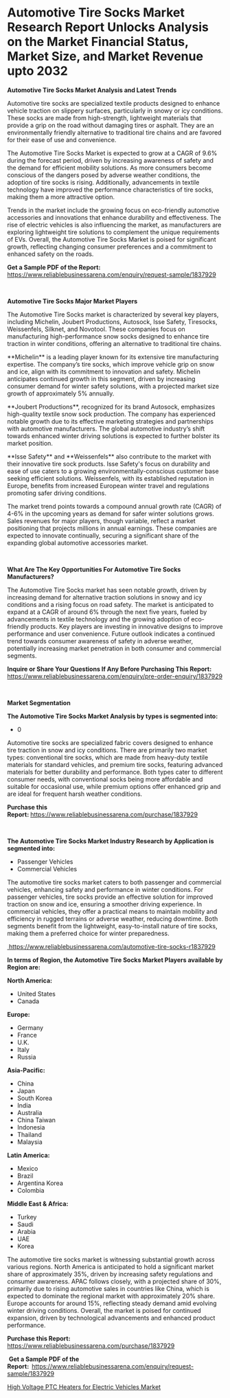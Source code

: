<p><h1>Automotive Tire Socks Market Research Report Unlocks Analysis on the Market Financial Status, Market Size, and Market Revenue upto 2032</h1></p><p><strong>Automotive Tire Socks Market Analysis and Latest Trends</strong></p>
<p><p>Automotive tire socks are specialized textile products designed to enhance vehicle traction on slippery surfaces, particularly in snowy or icy conditions. These socks are made from high-strength, lightweight materials that provide a grip on the road without damaging tires or asphalt. They are an environmentally friendly alternative to traditional tire chains and are favored for their ease of use and convenience.</p><p>The Automotive Tire Socks Market is expected to grow at a CAGR of 9.6% during the forecast period, driven by increasing awareness of safety and the demand for efficient mobility solutions. As more consumers become conscious of the dangers posed by adverse weather conditions, the adoption of tire socks is rising. Additionally, advancements in textile technology have improved the performance characteristics of tire socks, making them a more attractive option.</p><p>Trends in the market include the growing focus on eco-friendly automotive accessories and innovations that enhance durability and effectiveness. The rise of electric vehicles is also influencing the market, as manufacturers are exploring lightweight tire solutions to complement the unique requirements of EVs. Overall, the Automotive Tire Socks Market is poised for significant growth, reflecting changing consumer preferences and a commitment to enhanced safety on the roads.</p></p>
<p><strong>Get a Sample PDF of the Report:&nbsp;</strong> <a href="https://www.reliablebusinessarena.com/enquiry/request-sample/1837929?utm_campaign=2530&utm_medium=2&utm_source=Github&utm_content=ia&utm_term=31032025&utm_id=automotive-tire-socks">https://www.reliablebusinessarena.com/enquiry/request-sample/1837929</a></p>
<p>&nbsp;</p>
<p><strong>Automotive Tire Socks Major Market Players</strong></p>
<p><p>The Automotive Tire Socks market is characterized by several key players, including Michelin, Joubert Productions, Autosock, Isse Safety, Tiresocks, Weissenfels, Silknet, and Novotool. These companies focus on manufacturing high-performance snow socks designed to enhance tire traction in winter conditions, offering an alternative to traditional tire chains.</p><p>**Michelin** is a leading player known for its extensive tire manufacturing expertise. The company’s tire socks, which improve vehicle grip on snow and ice, align with its commitment to innovation and safety. Michelin anticipates continued growth in this segment, driven by increasing consumer demand for winter safety solutions, with a projected market size growth of approximately 5% annually.</p><p>**Joubert Productions**, recognized for its brand Autosock, emphasizes high-quality textile snow sock production. The company has experienced notable growth due to its effective marketing strategies and partnerships with automotive manufacturers. The global automotive industry’s shift towards enhanced winter driving solutions is expected to further bolster its market position.</p><p>**Isse Safety** and **Weissenfels** also contribute to the market with their innovative tire sock products. Isse Safety's focus on durability and ease of use caters to a growing environmentally-conscious customer base seeking efficient solutions. Weissenfels, with its established reputation in Europe, benefits from increased European winter travel and regulations promoting safer driving conditions.</p><p>The market trend points towards a compound annual growth rate (CAGR) of 4-6% in the upcoming years as demand for safer winter solutions grows. Sales revenues for major players, though variable, reflect a market positioning that projects millions in annual earnings. These companies are expected to innovate continually, securing a significant share of the expanding global automotive accessories market.</p></p>
<p>&nbsp;</p>
<p><strong>What Are The Key Opportunities For Automotive Tire Socks Manufacturers?</strong></p>
<p><p>The Automotive Tire Socks market has seen notable growth, driven by increasing demand for alternative traction solutions in snowy and icy conditions and a rising focus on road safety. The market is anticipated to expand at a CAGR of around 6% through the next five years, fueled by advancements in textile technology and the growing adoption of eco-friendly products. Key players are investing in innovative designs to improve performance and user convenience. Future outlook indicates a continued trend towards consumer awareness of safety in adverse weather, potentially increasing market penetration in both consumer and commercial segments.</p></p>
<p><strong>Inquire or Share Your Questions If Any Before Purchasing This Report:</strong> <a href="https://www.reliablebusinessarena.com/enquiry/pre-order-enquiry/1837929?utm_campaign=2530&utm_medium=2&utm_source=Github&utm_content=ia&utm_term=31032025&utm_id=automotive-tire-socks">https://www.reliablebusinessarena.com/enquiry/pre-order-enquiry/1837929</a></p>
<p>&nbsp;</p>
<p><strong>Market Segmentation</strong></p>
<p><strong>The Automotive Tire Socks Market Analysis by types is segmented into:</strong></p>
<p><ul><li>0</li></ul></p>
<p><p>Automotive tire socks are specialized fabric covers designed to enhance tire traction in snow and icy conditions. There are primarily two market types: conventional tire socks, which are made from heavy-duty textile materials for standard vehicles, and premium tire socks, featuring advanced materials for better durability and performance. Both types cater to different consumer needs, with conventional socks being more affordable and suitable for occasional use, while premium options offer enhanced grip and are ideal for frequent harsh weather conditions.</p></p>
<p><strong>Purchase this Report:&nbsp;</strong><a href="https://www.reliablebusinessarena.com/purchase/1837929?utm_campaign=2530&utm_medium=2&utm_source=Github&utm_content=ia&utm_term=31032025&utm_id=automotive-tire-socks">https://www.reliablebusinessarena.com/purchase/1837929</a></p>
<p>&nbsp;</p>
<p><strong>The Automotive Tire Socks Market Industry Research by Application is segmented into:</strong></p>
<p><ul><li>Passenger Vehicles</li><li>Commercial Vehicles</li></ul></p>
<p><p>The automotive tire socks market caters to both passenger and commercial vehicles, enhancing safety and performance in winter conditions. For passenger vehicles, tire socks provide an effective solution for improved traction on snow and ice, ensuring a smoother driving experience. In commercial vehicles, they offer a practical means to maintain mobility and efficiency in rugged terrains or adverse weather, reducing downtime. Both segments benefit from the lightweight, easy-to-install nature of tire socks, making them a preferred choice for winter preparedness.</p></p>
<p><a href="https://www.reliablebusinessarena.com/automotive-tire-socks-r1837929?utm_campaign=2530&utm_medium=2&utm_source=Github&utm_content=ia&utm_term=31032025&utm_id=automotive-tire-socks">&nbsp;https://www.reliablebusinessarena.com/automotive-tire-socks-r1837929</a></p>
<p><strong>In terms of Region, the Automotive Tire Socks Market Players available by Region are:</strong></p>
<p>
    <p> <strong> North America: </strong>
        <ul>
            <li>United States</li>
            <li>Canada</li>
        </ul>
        </p> 
    <p> <strong> Europe: </strong>
        <ul>
            <li>Germany</li>
            <li>France</li>
            <li>U.K.</li>
            <li>Italy</li>
            <li>Russia</li>
        </ul>
        </p> 
    <p> <strong> Asia-Pacific: </strong>
        <ul>
            <li>China</li>
            <li>Japan</li>
            <li>South Korea</li>
            <li>India</li>
            <li>Australia</li>
            <li>China Taiwan</li>
            <li>Indonesia</li>
            <li>Thailand</li>
            <li>Malaysia</li>
        </ul>
        </p> 
    <p> <strong> Latin America: </strong>
        <ul>
            <li>Mexico</li>
            <li>Brazil</li>
            <li>Argentina Korea</li>
            <li>Colombia</li>
        </ul>
        </p> 
    <p> <strong> Middle East & Africa: </strong>
        <ul>
            <li>Turkey</li>
            <li>Saudi</li>
            <li>Arabia</li>
            <li>UAE</li>
            <li>Korea</li>
        </ul>
    </p>
    </p>
<p><p>The automotive tire socks market is witnessing substantial growth across various regions. North America is anticipated to hold a significant market share of approximately 35%, driven by increasing safety regulations and consumer awareness. APAC follows closely, with a projected share of 30%, primarily due to rising automotive sales in countries like China, which is expected to dominate the regional market with approximately 20% share. Europe accounts for around 15%, reflecting steady demand amid evolving winter driving conditions. Overall, the market is poised for continued expansion, driven by technological advancements and enhanced product performance.</p></p>
<p><strong>Purchase this Report: </strong><a href="https://www.reliablebusinessarena.com/purchase/1837929?utm_campaign=2530&utm_medium=2&utm_source=Github&utm_content=ia&utm_term=31032025&utm_id=automotive-tire-socks">https://www.reliablebusinessarena.com/purchase/1837929</a></p>
<p>&nbsp;<strong>Get a Sample PDF of the Report:&nbsp;&nbsp;</strong><a href="https://www.reliablebusinessarena.com/enquiry/request-sample/1837929?utm_campaign=2530&utm_medium=2&utm_source=Github&utm_content=ia&utm_term=31032025&utm_id=automotive-tire-socks">https://www.reliablebusinessarena.com/enquiry/request-sample/1837929</a></p>
<p><strong></strong></p>
<p><p><a href="https://github.com/ParvinKhatun77/Market-Research-Report-List-2/blob/main/high-voltage-ptc-heaters-for-electric-vehicles-market.md?utm_campaign=2530&utm_medium=2&utm_source=Github&utm_content=ia&utm_term=31032025&utm_id=automotive-tire-socks">High Voltage PTC Heaters for Electric Vehicles Market</a></p></p>